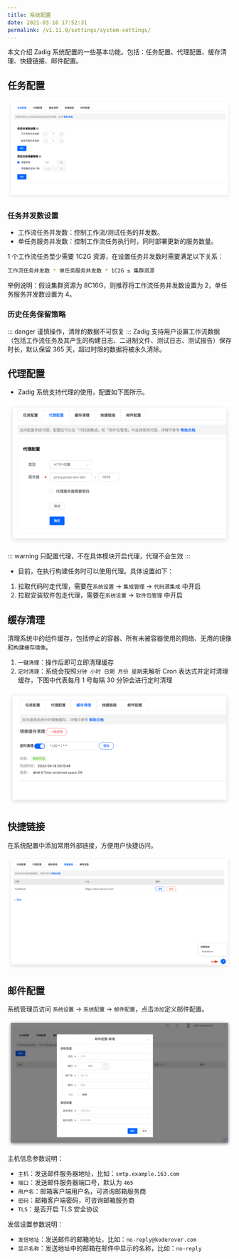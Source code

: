 ```yaml
---
title: 系统配置
date: 2021-03-16 17:52:31
permalink: /v1.11.0/settings/system-settings/
---
```


本文介绍 Zadig 系统配置的一些基本功能。包括：任务配置、代理配置、缓存清理、快捷链接、邮件配置。

## 任务配置

![system_config_time](./_images/system_config_time.png)

### 任务并发数设置
- 工作流任务并发数：控制工作流/测试任务的并发数。
- 单任务服务并发数：控制工作流任务执行时，同时部署更新的服务数量。

1 个工作流任务至少需要 1C2G 资源，在设置任务并发数时需要满足以下关系：

```bash
工作流任务并发数 * 单任务服务并发数 * 1C2G ≤ 集群资源
```

举例说明：假设集群资源为 8C16G，则推荐将工作流任务并发数设置为 2，单任务服务并发数设置为 4。

### 历史任务保留策略

::: danger
谨慎操作，清除的数据不可恢复
:::
Zadig 支持用户设置工作流数据（包括工作流任务及其产生的构建日志、二进制文件、测试日志、测试报告）保存时长，默认保留 365 天，超过时限的数据将被永久清除。


## 代理配置

- Zadig 系统支持代理的使用，配置如下图所示。

![system_proxy](./_images/system_proxy.png)

::: warning
只配置代理，不在具体模块开启代理，代理不会生效
:::

- 目前，在执行构建任务时可以使用代理。具体设置如下：
1. 拉取代码时走代理，需要在`系统设置` -> `集成管理` -> `代码源集成` 中开启
2. 拉取安装软件包走代理，需要在`系统设置` -> `软件包管理` 中开启

## 缓存清理
清理系统中的组件缓存，包括停止的容器、所有未被容器使用的网络、无用的镜像和`构建缓存镜像`。

1. `一键清理`：操作后即可立即清理缓存
2. `定时清理`：系统会按照`分钟 小时 日期 月份 星期`来解析 Cron 表达式并定时清理缓存，下图中代表每月 1 号每隔 30 分钟会进行定时清理

![cache_clean](./_images/cache_clean.png)

## 快捷链接
在系统配置中添加常用外部链接，方便用户快捷访问。

![cache_clean](./_images/system_quick_link_setting.png)


## 邮件配置

系统管理员访问 `系统设置` -> `系统配置` -> `邮件配置`，点击`添加`定义邮件配置。

![mail_config](./_images/mail_config.png)

主机信息参数说明：
- `主机`：发送邮件服务器地址，比如：`smtp.example.163.com`
- `端口`：发送邮件服务器端口号，默认为 `465`
- `用户名`：邮箱客户端用户名，可咨询邮箱服务商
- `密码`：邮箱客户端密码，可咨询邮箱服务商
- `TLS`：是否开启 TLS 安全协议

发信设置参数说明：
- `发信地址`：发送邮件的邮箱地址，比如：`no-reply@koderover.com`
- `显示名称`：发送地址中的邮箱在邮件中显示的名称，比如：`no-reply`